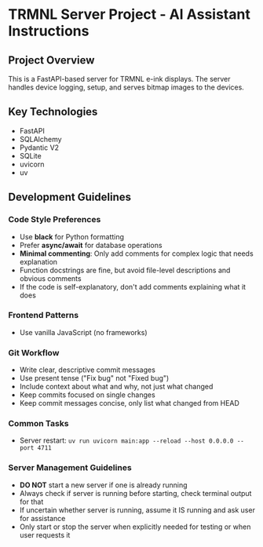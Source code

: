 # TRMNL Server Project - AI Assistant Instructions

## Project Overview
This is a FastAPI-based server for TRMNL e-ink displays. The server handles device logging, setup, and serves bitmap images to the devices.

## Key Technologies
- FastAPI
- SQLAlchemy
- Pydantic V2
- SQLite
- uvicorn
- uv

## Development Guidelines

### Code Style Preferences
- Use **black** for Python formatting
- Prefer **async/await** for database operations
- **Minimal commenting**: Only add comments for complex logic that needs explanation
- Function docstrings are fine, but avoid file-level descriptions and obvious comments
- If the code is self-explanatory, don't add comments explaining what it does

### Frontend Patterns
- Use vanilla JavaScript (no frameworks)

### Git Workflow
- Write clear, descriptive commit messages
- Use present tense ("Fix bug" not "Fixed bug")
- Include context about what and why, not just what changed
- Keep commits focused on single changes
- Keep commit messages concise, only list what changed from HEAD

### Common Tasks
- Server restart: `uv run uvicorn main:app --reload --host 0.0.0.0 --port 4711`

### Server Management Guidelines
- **DO NOT** start a new server if one is already running
- Always check if server is running before starting, check terminal output for that
- If uncertain whether server is running, assume it IS running and ask user for assistance
- Only start or stop the server when explicitly needed for testing or when user requests it

